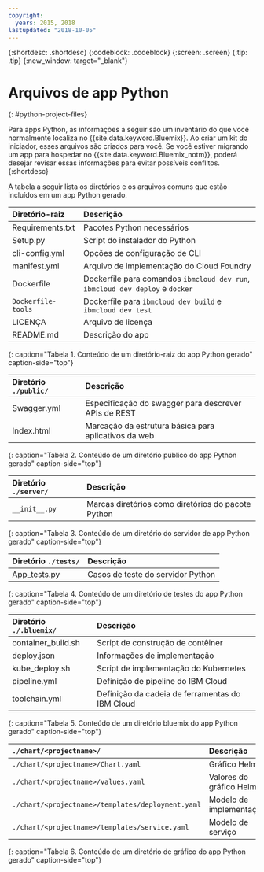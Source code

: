 ```yaml
---
copyright:
  years: 2015, 2018
lastupdated: "2018-10-05"
---
```


{:shortdesc: .shortdesc}
{:codeblock: .codeblock}
{:screen: .screen}
{:tip: .tip}
{:new_window: target="_blank"}

# Arquivos de app Python
{: #python-project-files}

Para apps Python, as informações a seguir são um inventário do que você normalmente localiza no {{site.data.keyword.Bluemix}}. Ao criar um kit do iniciador, esses arquivos são criados para você. Se você estiver migrando um app para hospedar no {{site.data.keyword.Bluemix_notm}}, poderá desejar revisar essas informações para evitar possíveis conflitos.
{:shortdesc}

A tabela a seguir lista os diretórios e os arquivos comuns que estão incluídos em um app Python gerado.

| Diretório-raiz                                     | Descrição                       |
|:------------------------------------------------|:------------------------------------------|
| Requirements.txt | Pacotes Python necessários |
| Setup.py | Script do instalador do Python |
| cli-config.yml | Opções de configuração de CLI |
| manifest.yml | Arquivo de implementação do Cloud Foundry |
| Dockerfile | Dockerfile para comandos `ibmcloud dev run`, `ibmcloud dev deploy` e `docker` |
| `Dockerfile-tools` | Dockerfile para `ibmcloud dev build` e `ibmcloud dev test` |
| LICENÇA | Arquivo de licença |
| README.md | Descrição do app |
{: caption="Tabela 1. Conteúdo de um diretório-raiz do app Python gerado" caption-side="top"}

| Diretório `./public/` | Descrição |
|:------------------------------------------------|:------------------------------------------|
| Swagger.yml | Especificação do swagger para descrever APIs de REST |
| Index.html | Marcação da estrutura básica para aplicativos da web |
{: caption="Tabela 2. Conteúdo de um diretório público do app Python gerado" caption-side="top"}

| Diretório `./server/` | Descrição |
|:------------------------------------------------|:------------------------------------------|
| `__init__.py` | Marcas diretórios como diretórios do pacote Python |
{: caption="Tabela 3. Conteúdo de um diretório do servidor de app Python gerado" caption-side="top"}

| Diretório `./tests/` | Descrição |
|:------------------------------------------------|:------------------------------------------|
| App_tests.py | Casos de teste do servidor Python |
{: caption="Tabela 4. Conteúdo de um diretório de testes do app Python gerado" caption-side="top"}

| Diretório `./.bluemix/` | Descrição |
|:------------------------------------------------|:------------------------------------------|
| container_build.sh | Script de construção de contêiner |
| deploy.json | Informações de implementação |
| kube_deploy.sh | Script de implementação do Kubernetes |
| pipeline.yml | Definição de pipeline do IBM Cloud |
| toolchain.yml | Definição da cadeia de ferramentas do IBM Cloud |
{: caption="Tabela 5. Conteúdo de um diretório bluemix do app Python gerado" caption-side="top"}

| `./chart/<projectname>/ ` | Descrição |
|:------------------------------------------------|:------------------------------------------|
| `./chart/<projectname>/Chart.yaml` | Gráfico Helm |
| `./chart/<projectname>/values.yaml` | Valores do gráfico Helm |
| `./chart/<projectname>/templates/deployment.yaml` | Modelo de implementação |
| `./chart/<projectname>/templates/service.yaml` | Modelo de serviço |
{: caption="Tabela 6. Conteúdo de um diretório de gráfico do app Python gerado" caption-side="top"}
